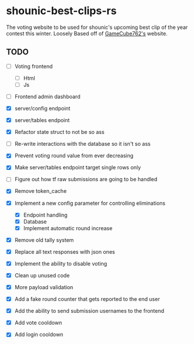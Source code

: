 # shounic-best-clips-rs

The voting website to be used for shounic's upcoming best clip of the year contest this winter. Loosely Based off of [GameCube762's](https://github.com/Gamecube762/ShounicBestClips) website. 

## TODO

- [ ] Voting frontend
   - [ ] Html
   - [ ] Js
- [ ] Frontend admin dashboard
- [x] server/config endpoint
- [x] server/tables endpoint
- [x] Refactor state struct to not be so ass
- [ ] Re-write interactions with the database so it isn't so ass
- [x] Prevent voting round value from ever decreasing
- [x] Make server/tables endpoint target single rows only
- [ ] Figure out how tf raw submissions are going to be handled
- [x] Remove token_cache 
- [x] Implement a new config parameter for controlling eliminations
  - [x] Endpoint handling 
  - [x] Database
  - [x] Implement automatic round increase
- [x] Remove old tally system
- [x] Replace all text responses with json ones
- [x] Implement the ability to disable voting
- [x] Clean up unused code
- [x] More payload validation
- [x] Add a fake round counter that gets reported to the end user
- [x] Add the ability to send submission usernames to the frontend
- [x] Add vote cooldown
- [x] Add login cooldown

